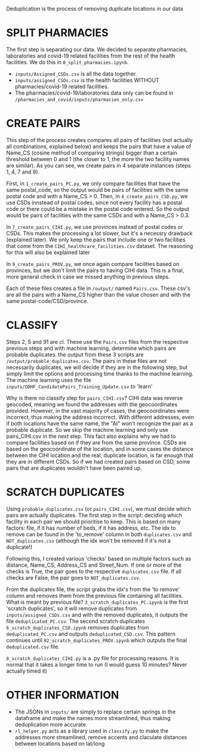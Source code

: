 Deduplication is the process of removing duplicate locations in our data


# SPLIT PHARMACIES
The first step is separating our data. We decided to separate pharmacies, laboratories and covid-19 related facilities from the rest of the health facilities. We do this in  `0_split_pharmacies.ipynb`. 

- `inputs/Assigned_CSDs.csv` is all the data together. 
- `inputs/assigned_CSDs.csv` is the health facilities WITHOUT pharmacies/covid-19 related facilities.
- The pharmacies/covid-19/laboratories data only can be found in `/pharmacies_and_covid/inputs/pharmacies_only.csv`


# CREATE PAIRS
This step of the process creates compares all pairs of facilities (not actually all combinations, explained below) and keeps the pairs that have a value of Name_CS (cosine method of comparing strings) bigger than a certain threshold between 0 and 1 (the closer to 1, the more the two facility names are similar). As you can see, we create pairs in 4 separate instances (steps 1, 4, 7 and 9). 

First, in  `1_create_pairs_PC.py`, we only compare facilities that have the same postal_code, so the output would be pairs of facilities with the same postal code and with a Name_CS > 0. 
Then, in `4_create_pairs_CSD.py`, we use CSDs innstead of postal codes, since not every facility has a postal code or there could be a mistake in the postal code entered. So the output would be pairs of facilities with the same CSDs and with a Name_CS > 0.3.

In `7_create_pairs_CIHI.py`, we use provinces instead of postal codes or CSDs. This makes the processing a lot slower, but it's a necessry drawback (explained later). We only keep the pairs that include one or two facilities that come from the `CIHI_healthcare_facilities.csv` dataset. The reasoning for this will also be explained later

In `9_create_pairs_PROV.py`, we once again compare facilities based on provinces, but we don't limit the pairs to having CIHI data. This is a final, more general check in case we missed anything in previous steps.

Each of these files creates a file in `/output/` named `Pairs.csv`. These csv's are all the pairs with a Name_CS higher than the value chosen and with the same postal-code/CSD/province.


# CLASSIFY
Steps 2, 5 and 91 are cl. These use the `Pairs.csv` files from the respective previous steps and with machine learning, determine which pairs are probable duplicates. the output from these 3 scripts are `/output/probable_duplicates.csv`. The pairs in these files are not necessarily duplicates, we will decide if they are in the following step, but simply limit the options and processing time thanks to the machine learning. The machine learning uses the file `inputs/ODHF_CandidatePairs_Training_Update.csv` to 'learn'

Why is there no classify step for `pairs_CIHI.csv`? CIHI data was reverse geocoded, meaning we found the addresses with the geocoordinates provided. However, in the vast majority of cases, the geocoordinates were incorrect, thus making the address incorrect. With different addresses, even if both locations have the same name, the "AI" won't recognize the pair as a probable duplicate. So we skip the machine learning and only use pairs_CIHI.csv in the next step. This fact also explains why we had to compare facilities based on if they are from the same province. CSDs are based on the geocoordinate of the location, and in some cases the distance between the CIHI location and the real, duplicate location, is far enough that they are in different CSDs. So if we had created pairs based on CSD, some pairs that are duplicates wouldn't have been paired up. 


# SCRATCH DUPLICATES
Using `probable_duplicates.csv` (or `pairs_CIHI.csv`), we must decide which pairs are actually duplicates. The first step in the script: deciding which facility in each pair we should prioritise to keep. This is based on many factors: file, if it has number of beds, if it has address, etc. The idx to remove can be found in the 'to_remove' column in both `duplicates.csv` and `NOT_duplicates.csv` (although the idx won't be removed if it's not a duplicate!)

Following this, I created various 'checks' based on multiple factors such as distance, Name_CS, Address_CS and Street_Num. If one or more of the checks is True, the pair goes to the respective `duplicates.csv` file. If all checks are False, the pair goes to `NOT_duplicates.csv`. 

From the duplicates file, the script grabs the idx's from the 'to remove' column and removes them from the previous file containing all facilities. What is meant by previous file? `3_scratch_duplicates_PC.ipynb` is the first 'scratch duplicates', so it will remove duplicates from `inputs/assigned_CSDs.csv` and with the removed duplicates, it outputs the file `deduplicated_PC.csv`. The second scratch duplicates `6_scratch_duplicates_CSD.ipynb` removes duplicates from `deduplicated_PC.csv` and outputs `deduplicated_CSD.csv`. This pattern continues until `92_scratch_duplicates_PROV.ipynb` which outputs the final `deduplicated.csv` file.

`8_scratch_duplicates_CIHI.py` is a .py file for processing reasons. It is normal that it takes a longer time to run (I would guess 10 minutes? Never actually timed it)


# OTHER INFORMATION

- The JSONs in `inputs/` are simply to replace certain springs in the dataframe and make the names more streamlined, thus making deduplication more accurate.
- `rl_helper.py` acts as a library used in `classify.py` to make the addresses more streamlined, remove accents and claculate distances between locations based on lat/long